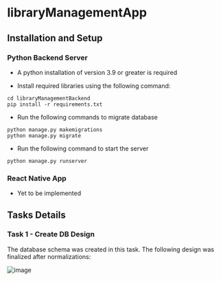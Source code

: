 # libraryManagementApp

## Installation and Setup

### Python Backend Server

- A python installation of version 3.9 or greater is required

- Install required libraries using the following command:

```
cd libraryManagementBackend
pip install -r requirements.txt
```

- Run the following commands to migrate database

```
python manage.py makemigrations
python manage.py migrate
```

- Run the following command to start the server

```
python manage.py runserver
```

### React Native App

- Yet to be implemented

## Tasks Details

### Task 1 - Create DB Design

The database schema was created in this task. The following design was finalized after normalizations:

![image](https://user-images.githubusercontent.com/69202269/224475120-df6c434d-1898-4b88-91d8-dfcc9687fb13.png)

